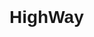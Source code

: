 # HighWay
<!DOCTYPE html>
<html lang="zh-CN">

<head>
    <meta charset="UTF-8">
    <meta name="viewport" content="width=device-width, initial-scale=1.0">
    <title>篮球鞋购买与回收</title>
    <style>
        body {
            font-family: Arial, sans-serif;
            line-height: 1.6;
            background-image: url('https://image.example.com/basketball_court_pattern.jpg');
            background-repeat: repeat;
        }

        h1 {
            text-align: center;
            color: #0056b3;
            background-color: rgba(255, 255, 255, 0.8);
            padding: 10px;
            border-radius: 5px;
            box-shadow: 0 2px 4px rgba(0, 0, 0, 0.2);
        }

        h2 {
            margin-top: 30px;
            color: #333;
            background-color: rgba(255, 255, 255, 0.8);
            padding: 5px 10px;
            border-radius: 5px;
            display: inline-block;
        }

     .product {
            border: 2px solid #0056b3;
            border-radius: 10px;
            padding: 20px;
            margin: 20px;
            display: inline-block;
            width: 350px;
            box-shadow: 0 4px 8px rgba(0, 0, 0, 0.1);
            background-color: rgba(255, 255, 255, 0.9);
            position: relative;
            cursor: pointer;
        }

     .product img {
            width: 100%;
            height: auto;
            border-radius: 5px;
            box-shadow: 0 2px 4px rgba(0, 0, 0, 0.1);
            transition: transform 0.3s ease-in-out;
        }

     .product img:hover {
            transform: scale(1.1);
        }

     .product-details {
            margin-top: 15px;
            display: none;
        }

     .product.open.product-details {
            display: block;
        }

     .product-details p {
            margin: 8px 0;
            font-size: 16px;
        }

     .product-details strong {
            color: #0056b3;
        }

     .product-nba-color {
            border: 2px solid #0056b3;
            border-radius: 10px;
            padding: 20px;
            margin: 20px;
            display: inline-block;
            width: 350px;
            box-shadow: 0 4px 8px rgba(0, 0, 0, 0.1);
            background-color: rgba(255, 255, 255, 0.9);
            background-image: linear-gradient(to bottom, rgba(255, 255, 255, 0.8), rgba(255, 255, 255, 0.5));
            background-size: cover;
            background-position: center;
        }

     .product-nba-color.kobe {
            background-color: rgba(255, 255, 255, 0.9);
            background-image: linear-gradient(to bottom, rgba(255, 255, 255, 0.8), rgba(255, 255, 255, 0.5)), url('https://image.example.com/lakers_logo.png');
            background-size: 100px, cover;
            background-position: top right, center;
            background-repeat: no-repeat;
        }

     .product-nba-color.jordan {
            background-color: rgba(255, 255, 255, 0.9);
            background-image: linear-gradient(to bottom, rgba(255, 255, 255, 0.8), rgba(255, 255, 255, 0.5)), url('https://image.example.com/bulls_logo.png');
            background-size: 100px, cover;
            background-position: top right, center;
            background-repeat: no-repeat;
        }

     .product-nba-color.nike {
            background-color: rgba(255, 255, 255, 0.9);
            background-image: linear-gradient(to bottom, rgba(255, 255, 255, 0.8), rgba(255, 255, 255, 0.5)), url('https://image.example.com/nike_basketball_logo.png');
            background-size: 100px, cover;
            background-position: top right, center;
            background-repeat: no-repeat;
        }

     .search-filter {
            text-align: center;
            margin-bottom: 20px;
        }

     .search-filter input[type="text"] {
            padding: 8px;
            width: 300px;
            border: 1px solid #ccc;
            border-radius: 5px;
        }

     .search-filter select {
            padding: 8px;
            border: 1px solid #ccc;
            border-radius: 5px;
            margin-left: 10px;
        }

     .user-reviews {
            margin-top: 15px;
        }

     .user-reviews p {
            margin-bottom: 5px;
        }

     .user-reviews ul {
            list-style-type: none;
            padding: 0;
        }

     .user-reviews ul li {
            margin-bottom: 5px;
        }

     .related-products {
            margin-top: 15px;
        }

     .related-products h3 {
            margin-bottom: 10px;
        }

    </style>
</head>

<body>
    <h1>篮球鞋购买与回收</h1>

    <div class="search-filter">
        <input type="text" placeholder="搜索篮球鞋">
        <select>
            <option value="all">所有品牌</option>
            <option value="kobe">科比</option>
            <option value="jordan">乔丹</option>
            <option value="nike">耐克</option>
        </select>
    </div>

    <h2>科比系列篮球鞋</h2>
    <!-- Kobe 4 example -->
    <div class="product product-nba-color kobe" onclick="toggleDetails(this)">
        <img src="https://image.example.com/kobe4.jpg" alt="科比4代">
        <p><strong>型号:</strong> 科比4代</p>
        <div class="product-details">
            <p><strong>颜色选择:</strong> 湖人配色（紫/金）, 黑/白, 不败系列</p>
            <p><strong>可选尺码:</strong> 美码8、8.5、9、9.5、10、10.5、11</p>
            <p><strong>成色:</strong></p>
            <ul>
                <li>全新: 全新未使用，成色完美，适合收藏。</li>
                <li>二手: 中度使用，鞋底有一些磨损痕迹，但缓震性能完好。</li>
                <li>签名版: 由专业鉴定机构验证签名，对球迷来说是很有价值的物品。</li>
            </ul>
            <p><strong>鞋面材质:</strong> 飞线和合成材料</p>
            <p><strong>中底科技:</strong> 全长Zoom Air单元</p>
            <p><strong>描述:</strong> 科比4代采用低帮设计，增加脚踝灵活性。它结合了飞线技术和合成鞋面，提供轻质支撑。全长Zoom Air单元提供平稳且响应迅速的脚感。</p>
            <div class="user-reviews">
                <p><strong>评分:</strong> 4.5/5（基于50条评价）</p>
                <ul>
                    <li>"很棒的鞋子，打篮球非常舒服。" - 约翰</li>
                    <li>"设计很棒，但尺码有点偏小。" - 艾米丽</li>
                </ul>
            </div>
            <div class="related-products">
                <h3>相关产品</h3>
                <div class="product product-nba-color kobe">
                    <img src="https://image.example.com/kobe5.jpg" alt="科比5代">
                    <div class="product-details">
                        <p><strong>型号:</strong> 科比5代</p>
                    </div>
                </div>
                <div class="product product-nba-color kobe">
                    <img src="https://image.example.com/kobe8.jpg" alt="科比8代">
                    <div class="product-details">
                        <p><strong>型号:</strong> 科比8代</p>
                    </div>
                </div>
            </div>
        </div>
    </div>
    <!-- 其他鞋款示例，结构类似Kobe 4，依次添加中文内容 -->
    <script>
        function toggleDetails(product) {
            const details = product.querySelector('.product-details');
            product.classList.toggle('open');
            if (details.style.display === 'block') {
                details.style.display = 'none';
            } else {
                details.style.display = 'block';
            }
        }
    </script>
</body>

</html>
